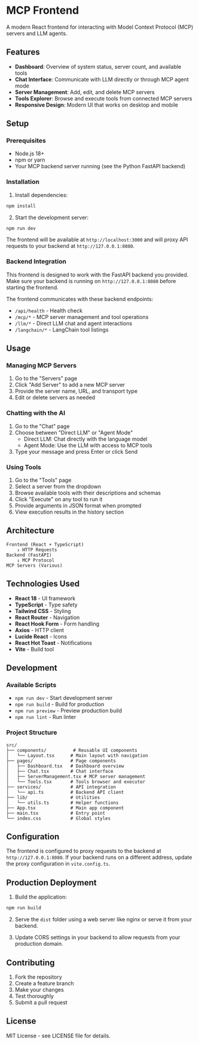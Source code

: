 # MCP Frontend

A modern React frontend for interacting with Model Context Protocol (MCP) servers and LLM agents.

## Features

- **Dashboard**: Overview of system status, server count, and available tools
- **Chat Interface**: Communicate with LLM directly or through MCP agent mode
- **Server Management**: Add, edit, and delete MCP servers
- **Tools Explorer**: Browse and execute tools from connected MCP servers
- **Responsive Design**: Modern UI that works on desktop and mobile

## Setup

### Prerequisites

- Node.js 18+ 
- npm or yarn
- Your MCP backend server running (see the Python FastAPI backend)

### Installation

1. Install dependencies:
```powershell
npm install
```

2. Start the development server:
```powershell
npm run dev
```

The frontend will be available at `http://localhost:3000` and will proxy API requests to your backend at `http://127.0.0.1:8080`.

### Backend Integration

This frontend is designed to work with the FastAPI backend you provided. Make sure your backend is running on `http://127.0.0.1:8080` before starting the frontend.

The frontend communicates with these backend endpoints:
- `/api/health` - Health check
- `/mcp/*` - MCP server management and tool operations
- `/llm/*` - Direct LLM chat and agent interactions
- `/langchain/*` - LangChain tool listings

## Usage

### Managing MCP Servers

1. Go to the "Servers" page
2. Click "Add Server" to add a new MCP server
3. Provide the server name, URL, and transport type
4. Edit or delete servers as needed

### Chatting with the AI

1. Go to the "Chat" page
2. Choose between "Direct LLM" or "Agent Mode"
   - Direct LLM: Chat directly with the language model
   - Agent Mode: Use the LLM with access to MCP tools
3. Type your message and press Enter or click Send

### Using Tools

1. Go to the "Tools" page
2. Select a server from the dropdown
3. Browse available tools with their descriptions and schemas
4. Click "Execute" on any tool to run it
5. Provide arguments in JSON format when prompted
6. View execution results in the history section

## Architecture

```
Frontend (React + TypeScript)
    ↓ HTTP Requests
Backend (FastAPI)
    ↓ MCP Protocol
MCP Servers (Various)
```

## Technologies Used

- **React 18** - UI framework
- **TypeScript** - Type safety
- **Tailwind CSS** - Styling
- **React Router** - Navigation
- **React Hook Form** - Form handling
- **Axios** - HTTP client
- **Lucide React** - Icons
- **React Hot Toast** - Notifications
- **Vite** - Build tool

## Development

### Available Scripts

- `npm run dev` - Start development server
- `npm run build` - Build for production
- `npm run preview` - Preview production build
- `npm run lint` - Run linter

### Project Structure

```
src/
├── components/          # Reusable UI components
│   └── Layout.tsx      # Main layout with navigation
├── pages/              # Page components
│   ├── Dashboard.tsx   # Dashboard overview
│   ├── Chat.tsx        # Chat interface
│   ├── ServerManagement.tsx # MCP server management
│   └── Tools.tsx       # Tools browser and executor
├── services/           # API integration
│   └── api.ts          # Backend API client
├── lib/                # Utilities
│   └── utils.ts        # Helper functions
├── App.tsx             # Main app component
├── main.tsx            # Entry point
└── index.css           # Global styles
```

## Configuration

The frontend is configured to proxy requests to the backend at `http://127.0.0.1:8080`. If your backend runs on a different address, update the proxy configuration in `vite.config.ts`.

## Production Deployment

1. Build the application:
```powershell
npm run build
```

2. Serve the `dist` folder using a web server like nginx or serve it from your backend.

3. Update CORS settings in your backend to allow requests from your production domain.

## Contributing

1. Fork the repository
2. Create a feature branch
3. Make your changes
4. Test thoroughly
5. Submit a pull request

## License

MIT License - see LICENSE file for details.
